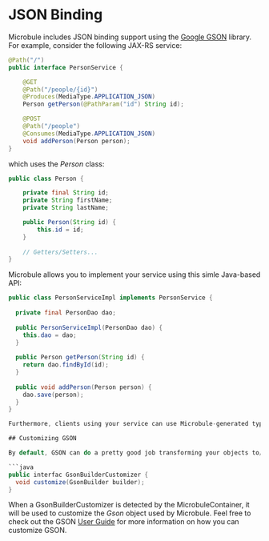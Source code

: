 # JSON Binding

Microbule includes JSON binding support using the [Google GSON](https://github.com/google/gson) library. For example, consider the following JAX-RS service: 

```java
@Path("/")
public interface PersonService {

    @GET
    @Path("/people/{id}")
    @Produces(MediaType.APPLICATION_JSON)
    Person getPerson(@PathParam("id") String id);

    @POST
    @Path("/people")
    @Consumes(MediaType.APPLICATION_JSON)
    void addPerson(Person person);
}
```

which uses the *Person* class:

```java
public class Person {

    private final String id;
    private String firstName;
    private String lastName;

    public Person(String id) {
        this.id = id;
    }
    
    // Getters/Setters...
}
```

Microbule allows you to implement your service using this simle Java-based API:

```java
public class PersonServiceImpl implements PersonService {
  
  private final PersonDao dao;
  
  public PersonServiceImpl(PersonDao dao) {
    this.dao = dao;
  }
  
  public Person getPerson(String id) {
    return dao.findById(id);
  }
  
  public void addPerson(Person person) {
    dao.save(person);
  }
}

Furthermore, clients using your service can use Microbule-generated type-safe proxies and simply code to your service interface.  Microbule will take care of all of the JSON serialization/deserialization automatically.  

## Customizing GSON

By default, GSON can do a pretty good job transforming your objects to/from JSON.  There are some times, however, when you will want to customize how GSON handles certain types of fields.  In order to do that, you must implement a *GsonBuilderCustomizer*:

```java
public interfac GsonBuilderCustomizer {
  void customize(GsonBuilder builder);
}
```

When a GsonBuilderCustomizer is detected by the MicrobuleContainer, it will be used to customize the *Gson* object used by Microbule.  Feel free to check out the GSON [User Guide](https://github.com/google/gson/blob/master/UserGuide.md) for more information on how you can customize GSON.
